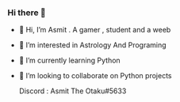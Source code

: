 ### Hi there 👋
- 👋 Hi, I’m Asmit . A gamer , student and a weeb
- 👀 I’m interested in Astrology And Programing 
- 🌱 I’m currently learning Python 
- 💞️ I’m looking to collaborate on Python projects
 
     Discord : Asmit The Otaku#5633

